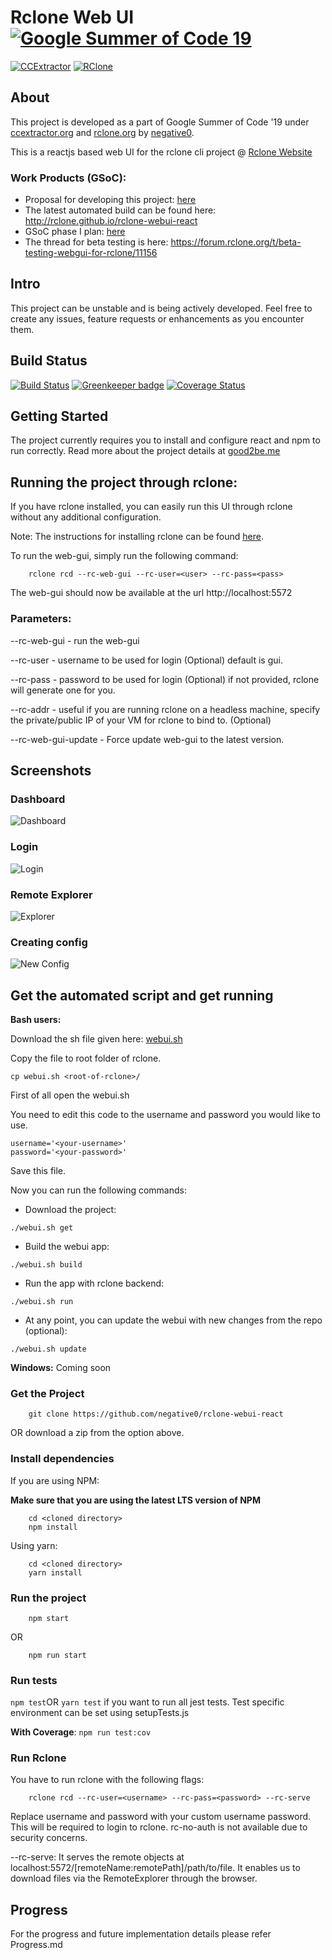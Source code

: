 # Rclone Web UI  [![Google Summer of Code 19](https://img.shields.io/badge/Google%20Summer%20of%20Code-2019-blue.svg)](https://summerofcode.withgoogle.com/projects/#5104629795258368)

[![CCExtractor](https://img.shields.io/badge/CCExtractor-org-blue.svg)](https://www.ccextractor.org/) [![RClone](https://img.shields.io/badge/RClone-org-blue.svg)](https://rclone.org/)
## About

This project is developed as a part of Google Summer of Code '19 under [ccextractor.org](ccextractor.org) and [rclone.org](rclone.org) by [negative0](https://github.com/negative0).

This is a reactjs based web UI for the rclone cli project @ [Rclone Website](rclone.org)  

### Work Products (GSoC):

- Proposal for developing this project: [here](https://docs.google.com/document/d/1l6OHrM2XemHP-l2_iBdYPdPNVgiSB5t1es_-0ogrty0/edit?usp=sharing)
- The latest automated build can be found here: http://rclone.github.io/rclone-webui-react
- GSoC phase I plan: [here](http://good2be.me/blog/gsoc-phase-i.html)
- The thread for beta testing is here: https://forum.rclone.org/t/beta-testing-webgui-for-rclone/11156

## Intro

This project can be unstable and is being actively developed. Feel free to create any issues, feature requests or enhancements as you encounter them. 

## Build Status

[![Build Status](https://travis-ci.com/rclone/rclone-webui-react.svg?branch=master)](https://travis-ci.com/rclone/rclone-webui-react) 
[![Greenkeeper badge](https://badges.greenkeeper.io/rclone/rclone-webui-react.svg)](https://greenkeeper.io/)
[![Coverage Status](https://coveralls.io/repos/github/rclone/rclone-webui-react/badge.svg?branch=master)](https://coveralls.io/github/rclone/rclone-webui-react?branch=master)

## Getting Started

The project currently requires you to install and configure react and npm to run correctly.
Read more about the project details at [good2be.me](http://good2be.me/blog)

## Running the project through rclone:

If you have rclone installed, you can easily run this UI through rclone without any additional configuration.

Note: The instructions for installing rclone can be found [here](https://rclone.org/install/).

To run the web-gui, simply run the following command:

```shell script
    rclone rcd --rc-web-gui --rc-user=<user> --rc-pass=<pass> 
```
The web-gui should now be available at the url http://localhost:5572

### Parameters:
--rc-web-gui - run the web-gui

--rc-user - username to be used for login (Optional) default is gui.

--rc-pass - password to be used for login (Optional) if not provided, rclone will generate one for you.

--rc-addr - useful if you are running rclone on a headless machine, specify the private/public IP of your VM for rclone to bind to. (Optional)

--rc-web-gui-update - Force update web-gui to the latest version.



## Screenshots
### Dashboard
![Dashboard](screenshots/dashboard.png)

### Login
![Login](screenshots/login.png)

### Remote Explorer
![Explorer](screenshots/remoteexplorer.png)

### Creating config
![New Config](screenshots/newRemote.png)

## Get the automated script and get running

**Bash users:**

Download the sh file given here: 
[webui.sh](https://raw.githubusercontent.com/negative0/rclone-webui-react/master/package.json)

Copy the file to root folder of rclone.

```
cp webui.sh <root-of-rclone>/
```
First of all open the webui.sh

You need to edit this code to the username and password you would like to use.
```
username='<your-username>'
password='<your-password>'
```
Save this file.

Now you can run the following commands:

- Download the project:
```
./webui.sh get
```

- Build the webui app:
```
./webui.sh build
```

- Run the app with rclone backend:
```
./webui.sh run
```

- At any point, you can update the webui with new changes from the repo (optional):

```
./webui.sh update
```


**Windows:**
Coming soon

### Get the Project
```
    git clone https://github.com/negative0/rclone-webui-react
```
OR download a zip from the option above.

### Install dependencies
If you are using NPM:

**Make sure that you are using the latest LTS version of NPM**
```
    cd <cloned directory>
    npm install 
```

Using yarn:
```
    cd <cloned directory>
    yarn install
```


### Run the project
```
    npm start
```
OR
```
    npm run start
```

### Run tests
```npm test```OR ```yarn test``` if you want to run all jest tests. 
Test specific environment can be set using setupTests.js

**With Coverage**: ```npm run test:cov```


### Run Rclone
You have to run rclone with the following flags:
```
    rclone rcd --rc-user=<username> --rc-pass=<password> --rc-serve
```
Replace username and password with your custom username password. This will be required to login to rclone. rc-no-auth is not available due to security concerns.

--rc-serve:  It serves the remote objects at localhost:5572/[remoteName:remotePath]/path/to/file. It enables us to download files via the RemoteExplorer through the browser.

## Progress

For the progress and future implementation details please refer Progress.md


